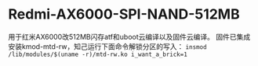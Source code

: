 # Redmi-AX6000-SPI-NAND-512MB
用于红米AX6000改512MB闪存atf和uboot云编译以及固件云编译。
固件已集成安装kmod-mtd-rw，知己运行下面命令解锁分区的写入：
`insmod /lib/modules/$(uname -r)/mtd-rw.ko i_want_a_brick=1`
